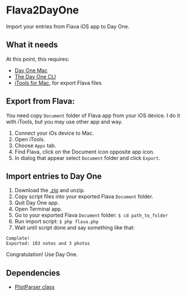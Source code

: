 # Flava2DayOne

Import your entries from Flava iOS app to Day One.

## What it needs

At this point, this requires:

* [Day One Mac](http://bit.ly/DayOne-Mac)
* [The Day One CLI](http://dayoneapp.com/tools/)
* [iTools for Mac](http://mac.itools.cn/english), for export Flava files

## Export from Flava:

You need copy `Document` folder of Flava app from your iOS device. I do it with iTools, but you may use other app and way.

1. Connect your iOs device to Mac.
2. Open iTools.
3. Choose `Apps` tab.
4. Find Flava, click on the Document icon opposite app icon.
5. In dialog that appear select `Document` folder and click `Export`.

## Import entries to Day One

1. Download the [.zip](https://github.com/7foots/Flava2DayOne/archive/master.zip) and unzip.
2. Copy script files into your exported Flava `Document` folder.
3. Quit Day One app.
4. Open Terminal app.
5. Go to your exported Flava `Document` folder: `$ cd path_to_folder`
6. Run import script: `$ php flava.php`
7. Wait until script done and say something like that: 

```
Complete!
Exported: 103 notes and 3 photos 
```
Congratulation! Use Day One.

## Dependencies

* [PlistParser class](https://github.com/jsjohnst/php_class_lib)